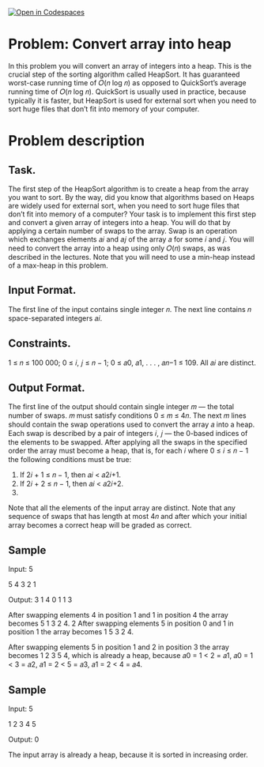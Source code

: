 [![Open in Codespaces](https://classroom.github.com/assets/launch-codespace-f4981d0f882b2a3f0472912d15f9806d57e124e0fc890972558857b51b24a6f9.svg)](https://classroom.github.com/open-in-codespaces?assignment_repo_id=10483503)
#  Problem: Convert array into heap
In this problem you will convert an array of integers into a heap. This is the crucial step of the sorting
algorithm called HeapSort. It has guaranteed worst-case running time of 𝑂(𝑛 log 𝑛) as opposed to QuickSort’s
average running time of 𝑂(𝑛 log 𝑛). QuickSort is usually used in practice, because typically it is faster, but
HeapSort is used for external sort when you need to sort huge files that don’t fit into memory of your
computer.

# Problem description
## Task. 
The first step of the HeapSort algorithm is to create a heap from the array you want to sort. By the
way, did you know that algorithms based on Heaps are widely used for external sort, when you need
to sort huge files that don’t fit into memory of a computer?
Your task is to implement this first step and convert a given array of integers into a heap. You will
do that by applying a certain number of swaps to the array. Swap is an operation which exchanges
elements 𝑎𝑖 and 𝑎𝑗 of the array 𝑎 for some 𝑖 and 𝑗. You will need to convert the array into a heap using
only 𝑂(𝑛) swaps, as was described in the lectures. Note that you will need to use a min-heap instead
of a max-heap in this problem.
## Input Format. 
The first line of the input contains single integer 𝑛. The next line contains 𝑛 space-separated
integers 𝑎𝑖.
## Constraints. 
1 ≤ 𝑛 ≤ 100 000; 0 ≤ 𝑖, 𝑗 ≤ 𝑛 − 1; 0 ≤ 𝑎0, 𝑎1, . . . , 𝑎𝑛−1 ≤ 109. All 𝑎𝑖 are distinct.

## Output Format. 
The first line of the output should contain single integer 𝑚 — the total number of swaps.
𝑚 must satisfy conditions 0 ≤ 𝑚 ≤ 4𝑛. The next 𝑚 lines should contain the swap operations used
to convert the array 𝑎 into a heap. Each swap is described by a pair of integers 𝑖, 𝑗 — the 0-based
indices of the elements to be swapped. After applying all the swaps in the specified order the array
must become a heap, that is, for each 𝑖 where 0 ≤ 𝑖 ≤ 𝑛 − 1 the following conditions must be true:
1. If 2𝑖 + 1 ≤ 𝑛 − 1, then 𝑎𝑖 < 𝑎2𝑖+1.
2. If 2𝑖 + 2 ≤ 𝑛 − 1, then 𝑎𝑖 < 𝑎2𝑖+2.
3. 
Note that all the elements of the input array are distinct. Note that any sequence of swaps that has
length at most 4𝑛 and after which your initial array becomes a correct heap will be graded as correct.

## Sample 
Input:
5

5 4 3 2 1

Output:
3
1 4
0 1
1 3

After swapping elements 4 in position 1 and 1 in position 4 the array becomes 5 1 3 2 4.
2
After swapping elements 5 in position 0 and 1 in position 1 the array becomes 1 5 3 2 4.

After swapping elements 5 in position 1 and 2 in position 3 the array becomes 1 2 3 5 4, which is
already a heap, because 𝑎0 = 1 < 2 = 𝑎1, 𝑎0 = 1 < 3 = 𝑎2, 𝑎1 = 2 < 5 = 𝑎3, 𝑎1 = 2 < 4 = 𝑎4.


## Sample
Input:
5

1 2 3 4 5

Output:
0

The input array is already a heap, because it is sorted in increasing order.
